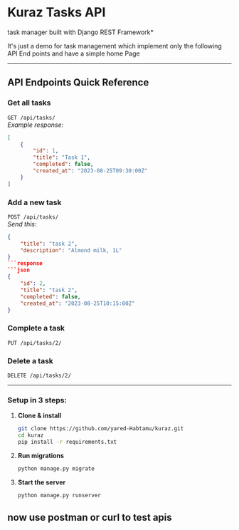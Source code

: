 
#  Kuraz Tasks API  
 task manager built with Django REST Framework*  

It's just a demo for task management which implement only the following API End points and have a simple home Page

---

##  API Endpoints Quick Reference

### **Get all tasks**  
`GET /api/tasks/`  
*Example response:*  
```json
[
    {
        "id": 1,
        "title": "Task 1",
        "completed": false,
        "created_at": "2023-08-25T09:30:00Z"
    }
]
```

### **Add a new task**  
`POST /api/tasks/`  
*Send this:*  
```json
{
    "title": "task 2",
    "description": "Almond milk, 1L"
}
```response
```json
{
    "id": 2,
    "title": "task 2",
    "completed": false,
    "created_at": "2023-08-25T10:15:00Z"
}
```

### **Complete a task**  
`PUT /api/tasks/2/`  


### **Delete a task**  
`DELETE /api/tasks/2/`  


---



### Setup in 3 steps:  
1. **Clone & install**  
   ```bash
   git clone https://github.com/yared-Habtamu/kuraz.git
   cd kuraz
   pip install -r requirements.txt
   ```

2. **Run migrations**  
   ```bash
   python manage.py migrate
   ```

3. **Start the server**  
   ```bash
   python manage.py runserver
   ```

now use postman or curl to test apis
---
